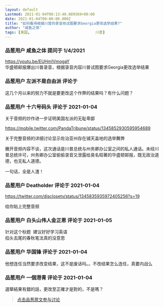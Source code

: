 ```yaml
---
layout: default
Lastmod: 2021-01-04T08:13:40.889369+00:00
date: 2021-01-04T00:00:00.000Z
title: "如何看待根据川普的录音他试图要求Georgia更改选举结果?"
author: "咸鱼之体"
tags: [美国,								川普]
---
```



### 品葱用户 **咸鱼之体** 提问于 1/4/2021
    
https://youtu.be/EUHmIVmogaY  
华盛顿邮报爆出川普录音，根据录音内容川普试图要求Georgia更改选举结果
    
                

### 品葱用户 **左派不是自由派** 评论于 
        
这几个月以来的努力不就是要更改这个作弊的结果吗？有什么问题？
        
                

### 品葱用户 **十六号码头** 评论于 2021-01-04
        
关于音频的炒作进一步证明美国左派的无耻卑鄙  
  
https://mobile.twitter.com/PandaTribune/status/1345852930595954689  
  
关于完整音频的详细讨论显示佐治亚州存在铺天盖地的选举舞弊  
  
撇开音频内容不谈，这次通话是川普总统与州务卿办公室之间的私人通话。未经川普总统许可，州务卿办公室偷偷录音又泄露给臭名昭著的华盛顿邮报，既无政治道德，也无私人道德。  
  
一句话，全是人渣！
        
                

### 品葱用户 **Deatholder** 评论于 2021-01-04
        
https://twitter.com/disclosetv/status/1345835935972405256?s=19  
  
给你贴上完整音频
        
                

### 品葱用户 **白头山伟人金正恩** 评论于 2021-01-05
        
针对这个标题  建议好好学习英语  
掐头去尾的春秋笔法真的没意思
        
                

### 品葱用户 **华国锋** 评论于 2021-01-04
        
他想连任当然要求改变结果，这不是废话吗。。不改结果怎么连任，真要内战么
        
                

### 品葱用户 **一個港青** 评论于 2021-01-04
        
選舉結果有錯的話，更改至正確才是對的，不是嗎？
        
                





> [点击品葱原文参与讨论](https://pincong.rocks/question/35231)

